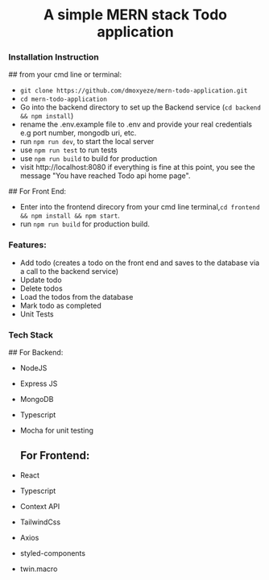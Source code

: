 <h1 align="center">A simple MERN stack Todo application</h1>
<h3>Installation Instruction</h3>
    ## from your cmd line or terminal:
    
 - `git clone https://github.com/dmoxyeze/mern-todo-application.git`
 - `cd mern-todo-application`
 - Go into the backend directory to set up the Backend service (`cd backend && npm install`)
 - rename the .env.example file to .env and provide your real credentials e.g port number, mongodb uri, etc.
 - run `npm run dev`, to start the local server
 - use `npm run test` to run tests
 - use `npm run build` to build for production
 - visit http://localhost:8080
        if everything is fine at this point, you see the message "You have reached Todo api home page".
<p>
    ## For Front End:

- Enter into the frontend direcory from your cmd line terminal,`cd frontend && npm install && npm start`.
- run `npm run build` for production build.

</p>
<p align="">
    <h3>Features:</h3>

- Add todo (creates a todo on the front end and saves to the database via a call to the backend service)
- Update todo
- Delete todos
- Load the todos from the database
- Mark todo as completed
- Unit Tests
</p>

<h3>Tech Stack</h3>
    ## For Backend:
  
- NodeJS
- Express JS
- MongoDB
- Typescript
- Mocha for unit testing

    ## For Frontend:

- React
- Typescript
- Context API
- TailwindCss
- Axios
- styled-components
- twin.macro

